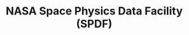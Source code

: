 ---
description: 'Space Physics Data Facility (SPDF) is the NASA active and permanent
  archive for non-solar heliophysics data (solar data at SDAC), per the NASA Heliophysics
  Science Data Management Policy. SPDF is a project of the Heliophysics Science Division
  (HSD) at NASA''s Goddard Space Flight Center. SPDF also provides multi-project,
  cross-disciplinary access to data to enable correlative and collaborative research
  across discipline and mission boundaries with present and past missions. SPDF maintains
  the SSCweb database of spacecraft orbits, the OMNIweb cross-normalized database,
  and the Common Data Format (CDF) self-describing science data format and associated
  software. '
notes: 'A database compiling many observing platforms

  '
programmatic_access: 'yes'
relationships_to_other_tools: Relationship to CDAWeb and OMNIWeb?
shortname: spft
timestamp: Fri, 11 Feb 2022 14:04:02 GMT
title: "NASA \nSpace Physics Data Facility (SPDF)"
tool/software: "NASA \nSpace Physics Data Facility (SPDF)"
type: database
uuid: d0f4a7ce-9732-40e9-8aac-30d816756bc0
website_link: https://spdf.gsfc.nasa.gov/
---